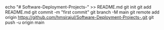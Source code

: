 echo "# Software-Deployment-Projects-" >> README.md
git init
git add README.md
git commit -m "first commit"
git branch -M main
git remote add origin https://github.com/hmsirajul/Software-Deployment-Projects-.git
git push -u origin main
